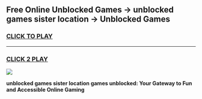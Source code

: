 
## Free Online Unblocked Games → unblocked games sister location → Unblocked Games
<h3>
<a href="https://premium.freeplayer.one?title=unblocked_games_sister_location&ref=21F">CLICK TO PLAY</a></h3>
<hr>

<h3>
<a href="https://premium.freeplayer.one?title=unblocked_games_sister_location&ref=21F">CLICK 2 PLAY</a>
  
</h3>

<a href="https://premium.freeplayer.one?title=unblocked_games_sister_location&ref=21F/"><img src="https://clearcache.store/games.png"></a>


**unblocked games sister location games unblocked: Your Gateway to Fun and Accessible Online Gaming**
